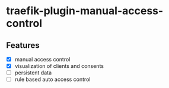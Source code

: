 # traefik-plugin-manual-access-control

## Features

- [x] manual access control
- [x] visualization of clients and consents
- [ ] persistent data
- [ ] rule based auto access control